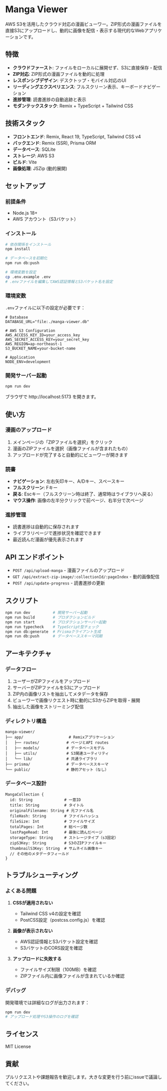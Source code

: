# Manga Viewer

AWS S3を活用したクラウド対応の漫画ビューワー。ZIP形式の漫画ファイルを直接S3にアップロードし、動的に画像を配信・表示する現代的なWebアプリケーションです。

## 特徴

- **クラウドファースト**: ファイルをローカルに展開せず、S3に直接保存・配信
- **ZIP対応**: ZIP形式の漫画ファイルを動的に処理
- **レスポンシブデザイン**: デスクトップ・モバイル対応のUI
- **リーディングエクスペリエンス**: フルスクリーン表示、キーボードナビゲーション
- **進捗管理**: 読書進捗の自動追跡と表示
- **モダンテックスタック**: Remix + TypeScript + Tailwind CSS

## 技術スタック

- **フロントエンド**: Remix, React 19, TypeScript, Tailwind CSS v4
- **バックエンド**: Remix (SSR), Prisma ORM
- **データベース**: SQLite
- **ストレージ**: AWS S3
- **ビルド**: Vite
- **画像処理**: JSZip (動的展開)

## セットアップ

### 前提条件

- Node.js 18+
- AWS アカウント（S3バケット）

### インストール

```bash
# 依存関係をインストール
npm install

# データベースを初期化
npm run db:push

# 環境変数を設定
cp .env.example .env
# .envファイルを編集してAWS認証情報とS3バケット名を設定
```

### 環境変数

`.env`ファイルに以下の設定が必要です：

```env
# Database
DATABASE_URL="file:./manga-viewer.db"

# AWS S3 Configuration
AWS_ACCESS_KEY_ID=your_access_key
AWS_SECRET_ACCESS_KEY=your_secret_key  
AWS_REGION=ap-northeast-1
S3_BUCKET_NAME=your-bucket-name

# Application
NODE_ENV=development
```

### 開発サーバー起動

```bash
npm run dev
```

ブラウザで http://localhost:5173 を開きます。

## 使い方

### 漫画のアップロード

1. メインページの「ZIPファイルを選択」をクリック
2. 漫画のZIPファイルを選択（画像ファイルが含まれたもの）
3. アップロードが完了すると自動的にビューワーが開きます

### 読書

- **ナビゲーション**: 左右矢印キー、A/Dキー、スペースキー
- **フルスクリーン**: Fキー
- **戻る**: Escキー（フルスクリーン時は終了、通常時はライブラリへ戻る）
- **マウス操作**: 画像の左半分クリックで前ページ、右半分で次ページ

### 進捗管理

- 読書進捗は自動的に保存されます
- ライブラリページで進捗状況を確認できます
- 最近読んだ漫画が優先表示されます

## API エンドポイント

- `POST /api/upload-manga` - 漫画ファイルのアップロード
- `GET /api/extract-zip-image/:collectionId/:pageIndex` - 動的画像配信
- `POST /api/update-progress` - 読書進捗の更新

## スクリプト

```bash
npm run dev          # 開発サーバー起動
npm run build        # プロダクションビルド
npm run start        # プロダクションサーバー起動
npm run typecheck    # TypeScript型チェック
npm run db:generate  # Prismaクライアント生成
npm run db:push      # データベーススキーマ同期
```

## アーキテクチャ

### データフロー

1. ユーザーがZIPファイルをアップロード
2. サーバーがZIPファイルをS3にアップロード
3. ZIP内の画像リストを抽出してメタデータを保存
4. ビューワーで画像リクエスト時に動的にS3からZIPを取得・展開
5. 抽出した画像をストリーミング配信

### ディレクトリ構造

```
manga-viewer/
├── app/                    # Remixアプリケーション
│   ├── routes/            # ページとAPI routes
│   ├── models/            # データベースモデル  
│   ├── utils/             # S3関連ユーティリティ
│   └── lib/               # 共通ライブラリ
├── prisma/                # データベーススキーマ
└── public/                # 静的アセット（なし）
```

### データベース設計

```
MangaCollection {
  id: String              # 一意ID
  title: String           # タイトル
  originalFilename: String # 元ファイル名
  fileHash: String        # ファイルハッシュ
  fileSize: Int           # ファイルサイズ
  totalPages: Int         # 総ページ数
  lastPageRead: Int       # 最後に読んだページ
  storageType: String     # ストレージタイプ（s3固定）
  zipS3Key: String        # S3のZIPファイルキー
  thumbnailS3Key: String  # サムネイル画像キー
  // その他のメタデータフィールド
}
```

## トラブルシューティング

### よくある問題

1. **CSSが適用されない**
   - Tailwind CSS v4の設定を確認
   - PostCSS設定（postcss.config.js）を確認

2. **画像が表示されない**  
   - AWS認証情報とS3バケット設定を確認
   - S3バケットのCORS設定を確認

3. **アップロードに失敗する**
   - ファイルサイズ制限（100MB）を確認  
   - ZIPファイル内に画像ファイルが含まれているか確認

### デバッグ

開発環境では詳細なログが出力されます：

```bash
npm run dev
# アップロード処理やS3操作のログを確認
```

## ライセンス

MIT License

## 貢献

プルリクエストや課題報告を歓迎します。大きな変更を行う前にissueで議論してください。